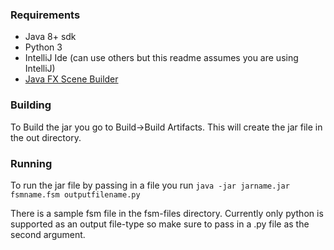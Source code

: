 ### Requirements
* Java 8+ sdk
* Python 3
* IntelliJ Ide (can use others but this readme assumes you are using IntelliJ)
* [Java FX Scene Builder](https://www.oracle.com/technetwork/java/javase/downloads/javafxscenebuilder-info-2157684.html)

### Building
To Build the jar you go to Build->Build Artifacts. This will create the jar file in the out directory.

### Running

To run the jar file by passing in a file you run `java -jar jarname.jar fsmname.fsm outputfilename.py`

There is a sample fsm file in the fsm-files directory.
Currently only python is supported as an output file-type so make sure to pass in a .py file as the second argument.